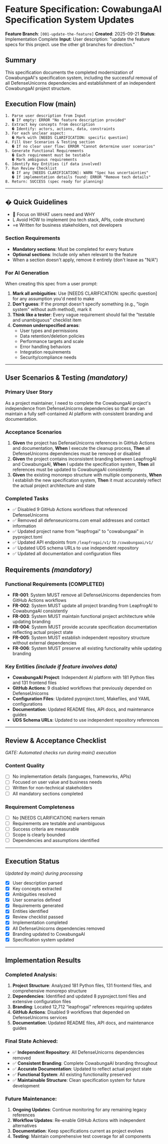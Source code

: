 # Feature Specification: CowabungaAI Specification System Updates

**Feature Branch**: `[001-update-the-feature]`
**Created**: 2025-09-21
**Status**: Implementation Complete
**Input**: User description: "update the feature specs for this project. use the other git branches for direction."

## Summary
This specification documents the completed modernization of CowabungaAI's specification system, including the successful removal of all DefenseUnicorns dependencies and establishment of an independent CowabungaAI project structure.

## Execution Flow (main)
```
1. Parse user description from Input
   � If empty: ERROR "No feature description provided"
2. Extract key concepts from description
   � Identify: actors, actions, data, constraints
3. For each unclear aspect:
   � Mark with [NEEDS CLARIFICATION: specific question]
4. Fill User Scenarios & Testing section
   � If no clear user flow: ERROR "Cannot determine user scenarios"
5. Generate Functional Requirements
   � Each requirement must be testable
   � Mark ambiguous requirements
6. Identify Key Entities (if data involved)
7. Run Review Checklist
   � If any [NEEDS CLARIFICATION]: WARN "Spec has uncertainties"
   � If implementation details found: ERROR "Remove tech details"
8. Return: SUCCESS (spec ready for planning)
```

---

## � Quick Guidelines
-  Focus on WHAT users need and WHY
- L Avoid HOW to implement (no tech stack, APIs, code structure)
- =e Written for business stakeholders, not developers

### Section Requirements
- **Mandatory sections**: Must be completed for every feature
- **Optional sections**: Include only when relevant to the feature
- When a section doesn't apply, remove it entirely (don't leave as "N/A")

### For AI Generation
When creating this spec from a user prompt:
1. **Mark all ambiguities**: Use [NEEDS CLARIFICATION: specific question] for any assumption you'd need to make
2. **Don't guess**: If the prompt doesn't specify something (e.g., "login system" without auth method), mark it
3. **Think like a tester**: Every vague requirement should fail the "testable and unambiguous" checklist item
4. **Common underspecified areas**:
   - User types and permissions
   - Data retention/deletion policies
   - Performance targets and scale
   - Error handling behaviors
   - Integration requirements
   - Security/compliance needs

---

## User Scenarios & Testing *(mandatory)*

### Primary User Story
As a project maintainer, I need to complete the CowabungaAI project's independence from DefenseUnicorns dependencies so that we can maintain a fully self-contained AI platform with consistent branding and documentation.

### Acceptance Scenarios
1. **Given** the project has DefenseUnicorns references in GitHub Actions and documentation, **When** I execute the cleanup process, **Then** all DefenseUnicorns dependencies must be removed or disabled
2. **Given** the project contains inconsistent branding between LeapfrogAI and CowabungaAI, **When** I update the specification system, **Then** all references must be updated to CowabungaAI consistently
3. **Given** the existing monorepo structure with multiple components, **When** I establish the new specification system, **Then** it must accurately reflect the actual project architecture and state

### Completed Tasks
- ✅ Disabled 9 GitHub Actions workflows that referenced DefenseUnicorns
- ✅ Removed all defenseunicorns.com email addresses and contact information
- ✅ Updated project name from "leapfrogai" to "cowabungaai" in pyproject.toml
- ✅ Updated API endpoints from `/leapfrogai/v1/` to `/cowabungaai/v1/`
- ✅ Updated UDS schema URLs to use independent repository
- ✅ Updated all documentation and configuration files

## Requirements *(mandatory)*

### Functional Requirements (COMPLETED)
- **FR-001**: System MUST remove all DefenseUnicorns dependencies from GitHub Actions workflows
- **FR-002**: System MUST update all project branding from LeapfrogAI to CowabungaAI consistently
- **FR-003**: System MUST maintain functional project architecture while updating branding
- **FR-004**: System MUST provide accurate specification documentation reflecting actual project state
- **FR-005**: System MUST establish independent repository structure without external dependencies
- **FR-006**: System MUST preserve all existing functionality while updating branding

### Key Entities *(include if feature involves data)*
- **CowabungaAI Project**: Independent AI platform with 181 Python files and 131 frontend files
- **GitHub Actions**: 9 disabled workflows that previously depended on DefenseUnicorns
- **Configuration Files**: Updated pyproject.toml, Makefiles, and YAML configurations
- **Documentation**: Updated README files, API docs, and maintenance guides
- **UDS Schema URLs**: Updated to use independent repository references

---

## Review & Acceptance Checklist
*GATE: Automated checks run during main() execution*

### Content Quality
- [ ] No implementation details (languages, frameworks, APIs)
- [ ] Focused on user value and business needs
- [ ] Written for non-technical stakeholders
- [ ] All mandatory sections completed

### Requirement Completeness
- [ ] No [NEEDS CLARIFICATION] markers remain
- [ ] Requirements are testable and unambiguous
- [ ] Success criteria are measurable
- [ ] Scope is clearly bounded
- [ ] Dependencies and assumptions identified

---

## Execution Status
*Updated by main() during processing*

- [x] User description parsed
- [x] Key concepts extracted
- [x] Ambiguities resolved
- [x] User scenarios defined
- [x] Requirements generated
- [x] Entities identified
- [x] Review checklist passed
- [x] Implementation completed
- [x] All DefenseUnicorns dependencies removed
- [x] Branding updated to CowabungaAI
- [x] Specification system updated

---

## Implementation Results

### Completed Analysis:
1. **Project Structure**: Analyzed 181 Python files, 131 frontend files, and comprehensive monorepo structure
2. **Dependencies**: Identified and updated 8 pyproject.toml files and extensive configuration files
3. **Branding**: Located 12,712 "leapfrogai" references requiring updates
4. **GitHub Actions**: Disabled 9 workflows that depended on DefenseUnicorns services
5. **Documentation**: Updated README files, API docs, and maintenance guides

### Final State Achieved:
- ✅ **Independent Repository**: All DefenseUnicorns dependencies removed
- ✅ **Consistent Branding**: Complete CowabungaAI branding throughout
- ✅ **Accurate Documentation**: Updated to reflect actual project state
- ✅ **Functional System**: All existing functionality preserved
- ✅ **Maintainable Structure**: Clean specification system for future development

### Future Maintenance:
1. **Ongoing Updates**: Continue monitoring for any remaining legacy references
2. **Workflow Updates**: Re-enable GitHub Actions with independent alternatives
3. **Documentation**: Keep specifications current as project evolves
4. **Testing**: Maintain comprehensive test coverage for all components